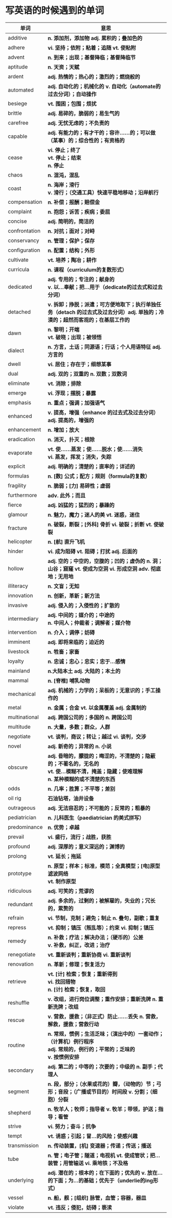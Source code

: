 # **写英语的时候遇到的单词**

| 单词          | 意思                                                         |
| ------------- | ------------------------------------------------------------ |
| additive      | **n. 添加剂，添加物 adj. 累积的；叠加色的**                  |
| adhere        | **vi. 坚持；依附；粘着；追随 vt. 使粘附**                    |
| advent        | **n. 到来；出现；基督降临；基督降临节**                      |
| aptitude      | **n. 天资；天赋**                                            |
| ardent        | **adj. 热情的；热心的；激烈的；燃烧般的**                    |
| automated     | **adj. 自动化的；机械化的 v. 自动化（automate的过去分词）；自动操作** |
| besiege       | **vt. 围困；包围；烦扰**                                     |
| brittle       | **adj. 易碎的，脆弱的；易生气的**                            |
| carefree      | **adj. 无忧无虑的；不负责的**                                |
| capable       | **adj. 有能力的；有才干的；容许……的；可以做（某事）的；综合性的；有资格的** |
| cease         | **vi. 停止；终了 <br />vt. 停止；结束 <br />n. 停止**        |
| chaos         | **n. 混沌，混乱**                                            |
| coast         | **n. 海岸；滑行 <br />v. 滑行；（交通工具）快速平稳地移动；沿岸航行** |
| compensation  | **n. 补偿；报酬；赔偿金**                                    |
| complaint     | **n. 抱怨；诉苦；疾病；委屈**                                |
| concise       | **adj. 简明的，简洁的**                                      |
| confrontation | **n. 对抗；面对；对峙**                                      |
| conservancy   | **n. 管理；保护；保存**                                      |
| configuration | **n. 配置；结构；外形**                                      |
| cultivate     | **vt. 培养；陶冶；耕作**                                     |
| curricula     | **n. 课程（curriculum的复数形式）**                          |
| dedicated     | **adj. 专用的；专注的；献身的 <br />v. 以…奉献；把…用于（dedicate的过去式和过去分词）** |
| detached      | **v. 拆卸；挣脱；派遣；可方便地取下；执行单独任务（detach 的过去式及过去分词）adj. 单独的；冷漠的；超然而客观的；在基层工作的** |
| dawn          | **n. 黎明；开端 <br />vt. 破晓；出现；被领悟**               |
| dialect       | **n. 方言，土话；同源语；行话；个人用语特征 adj. 方言的**    |
| dwell         | **vi. 居住；存在于；细想某事**                               |
| dual          | **adj. 双的；双重的 n. 双数；双数词**                        |
| eliminate     | **vt. 消除；排除**                                           |
| emerge        | **vi. 浮现；摆脱；暴露**                                     |
| emphasis      | **n. 重点；强调；加强语气**                                  |
| enhanced      | **v. 提高，增强（enhance 的过去式及过去分词） adj. 提高的，增强的** |
| enhancement   | **n. 增加；放大**                                            |
| eradication   | **n. 消灭，扑灭；根除**                                      |
| evaporate     | **vt. 使……蒸发；使……脱水；使……消失<br /> vi. 蒸发，挥发；消失，失踪** |
| explicit      | **adj. 明确的；清楚的；直率的；详述的**                      |
| formulas      | **n. [数] 公式；配方；规则（formula的复数）**                |
| fragility     | **n. 脆弱；[力] 易碎性；虚弱**                               |
| furthermore   | **adv. 此外；而且**                                          |
| fierce        | **adj. 凶猛的；猛烈的；暴躁的**                              |
| glamour       | **n. 魅力，魔力；迷人的美 vt. 迷惑，迷住**                   |
| fracture      | **n. 破裂，断裂；[外科] 骨折 vi. 破裂；折断 vt. 使破裂**     |
| helicopter    | **n. [航] 直升飞机**                                         |
| hinder        | **vi. 成为阻碍 vt. 阻碍；打扰 adj. 后面的**                  |
| hollow        | **adj. 空的；中空的，空腹的；凹的；虚伪的 n. 洞；山谷；窟窿 vt. 使成为空洞 vi. 形成空洞 adv. 彻底地；无用地** |
| illiteracy    | **n. 文盲；无知**                                            |
| innovation    | **n. 创新，革新；新方法**                                    |
| invasive      | **adj. 侵入的；入侵性的；扩散的**                            |
| intermediary  | **adj. 中间的；媒介的；中途的 <br />n. 中间人；仲裁者；调解者；媒介物** |
| intervention  | **n. 介入；调停；妨碍**                                      |
| imminent      | **adj. 即将来临的；迫近的**                                  |
| livestock     | **n. 牲畜；家畜**                                            |
| loyalty       | **n. 忠诚；忠心；忠实；忠于…感情**                           |
| mainland      | **n.大陆本土 adj. 大陆的；本土的**                           |
| mammal        | **n. [脊椎] 哺乳动物**                                       |
| mechanical    | **adj. 机械的；力学的；呆板的；无意识的；手工操作的**        |
| metal         | **n. 金属；合金 vt. 以金属覆盖 adj. 金属制的**               |
| multinational | **adj. 跨国公司的；多国的 n. 跨国公司**                      |
| multitude     | **n. 大量，多数；群众，人群**                                |
| negotiate     | **vt. 谈判，商议；转让；越过 vi. 谈判，交涉**                |
| novel         | **adj. 新奇的；异常的 n. 小说**                              |
| obscure       | **adj. 昏暗的，朦胧的；晦涩的，不清楚的；隐蔽的；不著名的，无名的 <br />vt. 使…模糊不清，掩盖；隐藏；使难理解<br /> n. 某种模糊的或不清楚的东西** |
| odds          | **n. 几率；胜算；不平等；差别**                              |
| oil rig       | **石油钻塔，油井设备**                                       |
| outrageous    | **adj. 无法容忍的；不可能的；反常的；粗暴的**                |
| pediatrician  | **n. 儿科医生（paediatrician 的美式拼写）**                  |
| predominance  | **n. 优势；卓越**                                            |
| prevail       | **vi. 盛行，流行；战胜，获胜**                               |
| profound      | **adj. 深厚的；意义深远的；渊博的**                          |
| prolong       | **vt. 延长；拖延**                                           |
| prototype     | **n. 原型；样本；标准，模范；全真模型；[电]原型滤波网络<br /> vt. 制作原型** |
| ridiculous    | **adj. 可笑的；荒谬的**                                      |
| redundant     | **adj. 多余的，过剩的；被解雇的，失业的；冗长的，累赘的**    |
| refrain       | **vi. 节制，克制；避免；制止 n. 叠句，副歌；重复**           |
| repress       | **vt. 抑制；镇压（叛乱等）；约束 vi. 抑制；镇压**            |
| remedy        | **n. 补救；疗法；解决办法；（硬币的）公差 <br />v. 补救，纠正，改进；治疗** |
| renegotiate   | **vt. 重新谈判；重新协商 vi. 重新谈判**                      |
| renovation    | **n. 革新；修理；恢复活力**                                  |
| retrieve      | **vt. [计] 检索；恢复；重新得到 <br />vi. 找回猎物 <br />n. [计] 检索；恢复，取回** |
| reshuffle     | **v. 改组，进行岗位调整；重作安排；重新洗牌 n. 重新洗牌；改组** |
| rescue        | **v. 营救，援救；（非正式）防止……丢失 n. 营救，解救，援救；营救行动** |
| routine       | **n. 常规，惯例；生活乏味；（演出中的）一套动作；（计算机）例行程序<br /> adj. 常规的，例行的；平常的；乏味的<br /> v. 按惯例安排** |
| secondary     | **adj. 第二的；中等的；次要的；中级的 n. 副手；代理人**      |
| segment       | **n. 段，部分；（水果或花的）瓣，（动物的）节；弓形；音段；（广播或节目的）时间段 v. 分割；（细胞）分裂** |
| shepherd      | **n. 牧羊人；牧师；指导者 v. 牧羊；带领，护送；指导；看管**  |
| strive        | **vi. 努力；奋斗；抗争**                                     |
| tempt         | **vt. 诱惑；引起；冒…的风险；使感兴趣**                      |
| transmission  | **n. 传动装置，[机] 变速器；传递；传送；播送**               |
| tube          | **n. 管；电子管；隧道；电视机 vt. 使成管状；把…装管；用管输送 vi. 乘地铁；不及格** |
| underlying    | **adj. 潜在的；根本的；在下面的；优先的 v. 放在…的下面；为…的基础；优先于（underlie的ing形式）** |
| vessel        | **n. 船，舰；[组织] 脉管，血管；容器，器皿**                 |
| violate       | **vt. 违反；侵犯，妨碍；亵渎**                               |







 